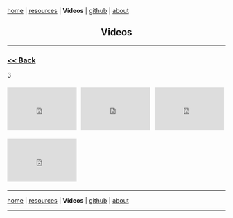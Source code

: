 <!-- In-page CSS start -->

<style>

.SHORTS {
       display: flex;
      margin-bottom: 10px;
}
.TEXTCENTER {

text-align: center;
       
}
.TEXTLEFT {

text-align: left;
       
}
  
 .VIDEOS {
display: flex;
justify-content: left;
flex-wrap: wrap;
gap: 10px;
margin: 20px 0;
}
.VIDEOS div {
height: 100px;
width: 200px;
display: flex;
align-items: center;
justify-content: center;
color: white;
font-weight: bold;
border-radius: 5px;
}  
  
</style>

<!-- In-page CSS end -->

[home](https://disesdi.github.io/) \| <a href="https://anglesofattack.io/resources.html" target="_blank" rel="noopener noreferrer">resources</a> \| **Videos** \| <a href="https://github.com/disesdi/" target="_blank" rel="noopener noreferrer">github</a> \| <a href="https://anglesofattack.io/about.html" target="_blank" rel="noopener noreferrer">about</a>

<div class="TEXTCENTER">
<h2>Videos</h2>
</div>


<hr>

<div class="TEXTLEFT">
<h3>
<a href="https://anglesofattack.io/Videos.html"> << Back </a>
</h3>
</div>

<!-- ADD NEWEST VIDEOS ABOVE THE PREVIOUS ONES (instructions below) IN ROWS OF THREE (three videos per div) -->
3
<div class="VIDEOS">
<iframe width="160" height="99" src="https://www.youtube.com/embed/majXToGxld0?" title="YouTube video player" frameborder="0" allow="accelerometer; autoplay; picture-in-picture; web-share" allowfullscreen></iframe>
       
<iframe width="160" height="99" src="https://www.youtube.com/embed/SlegGuklfxw?si=J3JJcgDVUR9pht8d" title="YouTube video player" frameborder="0" allow="accelerometer; autoplay; picture-in-picture; web-share" allowfullscreen></iframe>
<iframe width="160" height="99" src="https://www.youtube.com/embed/SlYPuWwPoYk?si=X7Y42zcb-ihYDTe0" title="YouTube video player" frameborder="0" allow="accelerometer; autoplay; picture-in-picture; web-share" allowfullscreen></iframe>
</div>

<div class="VIDEOS">
<iframe width="160" height="99" src="https://www.youtube.com/embed/j1qd2shDVro?si=LR5-jpoE3M9wL8c3" title="YouTube video player" frameborder="0" allow="accelerometer; autoplay; picture-in-picture; web-share" allowfullscreen></iframe>
</div>

<hr>

[home](https://disesdi.github.io/) \| <a href="https://anglesofattack.io/resources.html" target="_blank" rel="noopener noreferrer">resources</a> \| **Videos** \| <a href="https://github.com/disesdi/" target="_blank" rel="noopener noreferrer">github</a> \| <a href="https://anglesofattack.io/about.html" target="_blank" rel="noopener noreferrer">about</a>

<hr>

<!-- COPY AND PASTE THIS CODE AND ADD YOUR "URL" FOR EVERY VIDEO YOU WANT ADDED -->
<!-- NOTE: PLEASE ADD VIDEOS THREE AT A TIME, THAT IS THE MAXIMUM NUMBER OF VIDEOS DISPLAYABLE IN A ROW ON DESKTOP -->

<!-- COPY CODE FOR FULL VIDEOS -->
<!--

<div class="SHORTS">
<iframe width="160" height="99" src="URL" title="YouTube video player" frameborder="0" allow="accelerometer; autoplay; picture-in-picture; web-share" allowfullscreen></iframe>
<iframe width="160" height="99" src="URL" title="YouTube video player" frameborder="0" allow="accelerometer; autoplay; picture-in-picture; web-share" allowfullscreen></iframe>
<iframe width="160" height="99" src="URL" title="YouTube video player" frameborder="0" allow="accelerometer; autoplay; picture-in-picture; web-share" allowfullscreen></iframe>
</div>

-->
